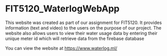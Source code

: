# FIT5120_WaterlogWebApp

This website was created as part of our assignment for FIT5120. It provides information (text and video) to the users on the purpose of our project.
The website also allows users to view their water usage data by entering their unique meter id which will retrieve data from the firebase database

You can view the website at https://www.waterlog.ml/
